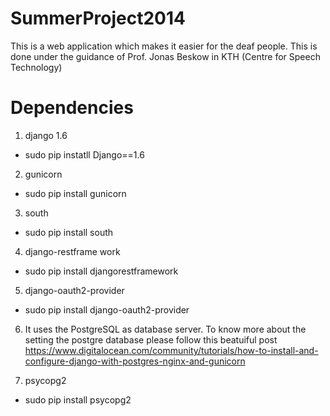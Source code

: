 SummerProject2014
=================

This is a web application which makes it easier for the deaf people. This is done under the guidance of Prof. Jonas Beskow in KTH (Centre for Speech Technology) 

Dependencies
=============
1) django 1.6
- sudo pip instatll Django==1.6

2) gunicorn
- sudo pip install gunicorn

3) south
- sudo pip install south

4) django-restframe work
- sudo pip install djangorestframework

5) django-oauth2-provider
- sudo pip install django-oauth2-provider

6) It uses the PostgreSQL as database server. To know more about the setting the postgre database please follow this beatuiful post https://www.digitalocean.com/community/tutorials/how-to-install-and-configure-django-with-postgres-nginx-and-gunicorn

7) psycopg2
- sudo pip install psycopg2
